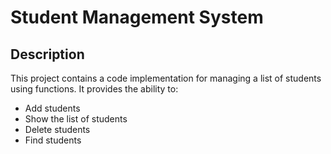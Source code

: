 # Student Management System

## Description

This project contains a code implementation for managing a list of students using functions. It provides the ability to:
- Add students
- Show the list of students
- Delete students
- Find students
